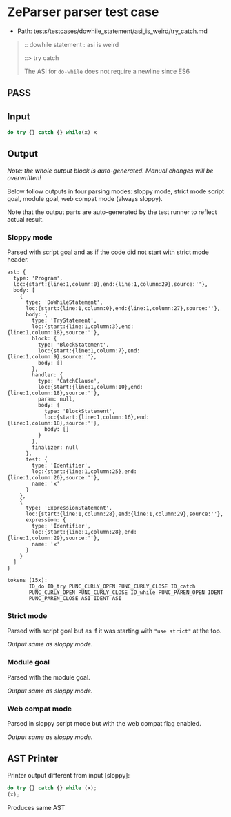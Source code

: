 # ZeParser parser test case

- Path: tests/testcases/dowhile_statement/asi_is_weird/try_catch.md

> :: dowhile statement : asi is weird
>
> ::> try catch
>
> The ASI for `do-while` does not require a newline since ES6

## PASS

## Input

`````js
do try {} catch {} while(x) x
`````

## Output

_Note: the whole output block is auto-generated. Manual changes will be overwritten!_

Below follow outputs in four parsing modes: sloppy mode, strict mode script goal, module goal, web compat mode (always sloppy).

Note that the output parts are auto-generated by the test runner to reflect actual result.

### Sloppy mode

Parsed with script goal and as if the code did not start with strict mode header.

`````
ast: {
  type: 'Program',
  loc:{start:{line:1,column:0},end:{line:1,column:29},source:''},
  body: [
    {
      type: 'DoWhileStatement',
      loc:{start:{line:1,column:0},end:{line:1,column:27},source:''},
      body: {
        type: 'TryStatement',
        loc:{start:{line:1,column:3},end:{line:1,column:18},source:''},
        block: {
          type: 'BlockStatement',
          loc:{start:{line:1,column:7},end:{line:1,column:9},source:''},
          body: []
        },
        handler: {
          type: 'CatchClause',
          loc:{start:{line:1,column:10},end:{line:1,column:18},source:''},
          param: null,
          body: {
            type: 'BlockStatement',
            loc:{start:{line:1,column:16},end:{line:1,column:18},source:''},
            body: []
          }
        },
        finalizer: null
      },
      test: {
        type: 'Identifier',
        loc:{start:{line:1,column:25},end:{line:1,column:26},source:''},
        name: 'x'
      }
    },
    {
      type: 'ExpressionStatement',
      loc:{start:{line:1,column:28},end:{line:1,column:29},source:''},
      expression: {
        type: 'Identifier',
        loc:{start:{line:1,column:28},end:{line:1,column:29},source:''},
        name: 'x'
      }
    }
  ]
}

tokens (15x):
       ID_do ID_try PUNC_CURLY_OPEN PUNC_CURLY_CLOSE ID_catch
       PUNC_CURLY_OPEN PUNC_CURLY_CLOSE ID_while PUNC_PAREN_OPEN IDENT
       PUNC_PAREN_CLOSE ASI IDENT ASI
`````

### Strict mode

Parsed with script goal but as if it was starting with `"use strict"` at the top.

_Output same as sloppy mode._

### Module goal

Parsed with the module goal.

_Output same as sloppy mode._

### Web compat mode

Parsed in sloppy script mode but with the web compat flag enabled.

_Output same as sloppy mode._

## AST Printer

Printer output different from input [sloppy]:

````js
do try {} catch {} while (x);
(x);
````

Produces same AST
